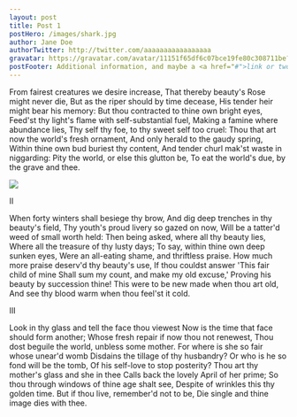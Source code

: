 ```yaml
---
layout: post
title: Post 1
postHero: /images/shark.jpg
author: Jane Doe
authorTwitter: http://twitter.com/aaaaaaaaaaaaaaaaa
gravatar: https://gravatar.com/avatar/11151f65df6c07bce19fe80c308711be?s=150
postFooter: Additional information, and maybe a <a href="#">link or two</a>
---
```

From fairest creatures we desire increase,
That thereby beauty's Rose might never die,
But as the riper should by time decease,
His tender heir might bear his memory:
But thou contracted to thine own bright eyes,
Feed'st thy light's flame with self-substantial fuel,
Making a famine where abundance lies,
Thy self thy foe, to thy sweet self too cruel:
Thou that art now the world's fresh ornament,
And only herald to the gaudy spring,
Within thine own bud buriest thy content,
And tender churl mak'st waste in niggarding:
  Pity the world, or else this glutton be,
  To eat the world's due, by the grave and thee.

<img class="pull-left" src="http://placekitten.com/400/200"/>

II

When forty winters shall besiege thy brow,
And dig deep trenches in thy beauty's field,
Thy youth's proud livery so gazed on now,
Will be a tatter'd weed of small worth held:
Then being asked, where all thy beauty lies,
Where all the treasure of thy lusty days;
To say, within thine own deep sunken eyes,
Were an all-eating shame, and thriftless praise.
How much more praise deserv'd thy beauty's use,
If thou couldst answer 'This fair child of mine
Shall sum my count, and make my old excuse,'
Proving his beauty by succession thine!
  This were to be new made when thou art old,
  And see thy blood warm when thou feel'st it cold.

III

Look in thy glass and tell the face thou viewest
Now is the time that face should form another;
Whose fresh repair if now thou not renewest,
Thou dost beguile the world, unbless some mother.
For where is she so fair whose unear'd womb
Disdains the tillage of thy husbandry?
Or who is he so fond will be the tomb,
Of his self-love to stop posterity?
Thou art thy mother's glass and she in thee
Calls back the lovely April of her prime;
So thou through windows of thine age shalt see,
Despite of wrinkles this thy golden time.
  But if thou live, remember'd not to be,
  Die single and thine image dies with thee.